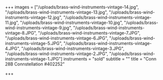 +++
images = ["/uploads/brass-wind-instruments-vintage-14.jpg", "/uploads/brass-wind-instruments-vintage-13.jpg", "/uploads/brass-wind-instruments-vintage-12.jpg", "/uploads/brass-wind-instruments-vintage-11.jpg", "/uploads/brass-wind-instruments-vintage-10.jpg", "/uploads/brass-wind-instruments-vintage-9.jpg", "/uploads/brass-wind-instruments-vintage-8.JPG", "/uploads/brass-wind-instruments-vintage-7.JPG", "/uploads/brass-wind-instruments-vintage-6.JPG", "/uploads/brass-wind-instruments-vintage-5.JPG", "/uploads/brass-wind-instruments-vintage-4.JPG", "/uploads/brass-wind-instruments-vintage-3.JPG", "/uploads/brass-wind-instruments-vintage-2.JPG", "/uploads/brass-wind-instruments-vintage-1.JPG"]
instruments = "sold"
subtitle = ""
title = "Conn 28B Connstellation #402252"

+++
